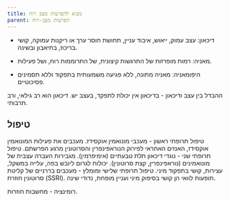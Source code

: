 ```yaml
---
title: מבוא להפרעות מצב רוח
parent: הפרעות מצב-רוח
---
```


- דיכאון: עצב עמוק, ייאוש, איבוד עניין, תחושת חוסר ערך או ריקנות עמוקה, קושי בריכוז, בתיאבון ובשינה.

- מאניה: רמות מופרזות של התרגשות קיצונית, של התרוממות רוח, ושל פעילות.

- היפומאניה: מאניה מתונה, ללא פגיעה משמעותית בתפקוד וללא תסמינים פסיכוטיים.

ההבדל בין עצב ודיכאון - בדיכאון אין יכולת לתפקד, בעצב יש.
דיכאון הוא רב גילאי, ורב תרבותי.

## טיפול
טיפול תרופתי ראשון - מעכבי מונואמין אוקסידז. מעכבים את פעילות המונואמין אוקסידז, האנזים האחראי לפירוק הנוראפינפרין והסרוטונין מרגע הפרשתם.
טיפול תרופתי שני - נוגדי דיכאון תלת טבעתיים (אימיפרמין). מגבירות העברה עצבית של מונואמינים (נוראפינפרין, קצת סרוטונין). יכולות לגרום ליובש בפה, עלייה במשקל, עצירות, קושי בתפקוד מיני.
טיפול תרופתי שלישי ומומלץ - מעכבים בררניים של קליטת סרוטונין חוזרת (SSRI). תופעות לוואי הן קושי בסיפוק מיני ועניין מופחת, נדודי שינה.


רומינציה - מחשבות חוזרות.



<script src="https://utteranc.es/client.js"
        repo="AdiShamir/AdiShamir.github.io"
        issue-term="pathname"
        label="comment"
        theme="github-dark"
        crossorigin="anonymous"
        async>
</script>
